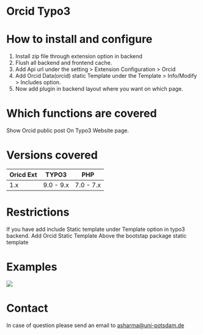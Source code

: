# Orcid Typo3

# How to install and configure 

1. Install zip file through extension option in backend
2. Flush all backend and frontend cache.
3. Add Api url under the setting > Extension Configuration > Orcid 
4. Add Orcid Data(orcid) static Template under the Template > Info/Modify > Includes option.
5. Now add plugin in backend layout where you want on which page.

# Which functions are covered
Show Orcid public post On Typo3 Website page.

# Versions covered
<table>
<thead>
<tr>
<th>Oricd Ext</th>
<th>TYPO3</th>
<th>PHP</th>
</tr>
</thead>
<tbody>
<tr>
<td>1.x</td>
<td>9.0 - 9.x </td>
<td>7.0 - 7.x</td>
</tr>
</tbody>
</table>

# Restrictions
If you have add include Static template under Template option in typo3 backend. Add Orcid Static Template Above the  bootstap package static template

# Examples
<img src="https://gitup.uni-potsdam.de/zim/orcid-cms-plugin/blob/928b2e2d25f8d548626fb48b49b71897c3f239f6/example.png">

# Contact

In case of question please send an email to asharma@uni-potsdam.de

